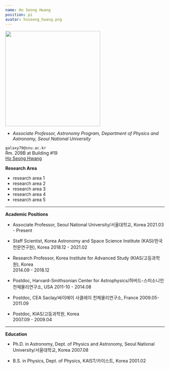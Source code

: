 ```yaml
---
name: Ho Seong Hwang
position: pi
avatar: hoseong_hwang.png
---
```


<img width="300" src="{{site.baseurl}}/images/people/{{page.avatar}}" data-action="zoom">

- _Associate Professor, Astronomy Program, Department of Physics and Astronomy,  Seoul National University_<br>

<i class="fa fa-envelope-o"></i> `galaxy79@snu.ac.kr`<br>
<i class="fa fa-building"></i> Rm. 209B at Building #19 <br> 
<i class="fa fa-bar-chart"></i> [Ho Seong Hwang](https://pesa11.github.io)

**Research Area**<br>
* research area 1<br>
* research area 2<br>
* research area 3<br>
* research area 4<br>
* research area 5<br>

<hr> 

**Academic Positions**<br>
* Associate Professor, Seoul National University/서울대학교, Korea 
  2021.03 - Present

* Staff Scientist, Korea Astronomy and Space Science Institute (KASI/한국천문연구원), Korea
  2018.12 - 2021.02
  
* Research Professor, Korea Institute for Advanced Study (KIAS/고등과학원), Korea  
  2014.09 - 2018.12

* Postdoc, Harvard-Smithsonian Center for Astrophysics/하버드-스미소니언 천체물리연구소, USA
  2011-10 - 2014.08

* Postdoc, CEA Saclay/싸이에이 사클레이 천체물리연구소, France
  2009.05-2011.09

* Postdoc, KIAS/고등과학원, Korea  
  2007.09 - 2009.04

<hr>
 
**Education**<br>
* Ph.D. in Astronomy, Dept. of Physics and Astronomy, Seoul National University/서울대학교, Korea
  2007.08

* B.S. in Physics, Dept. of Physics, KAIST/카이스트, Korea
  2001.02
